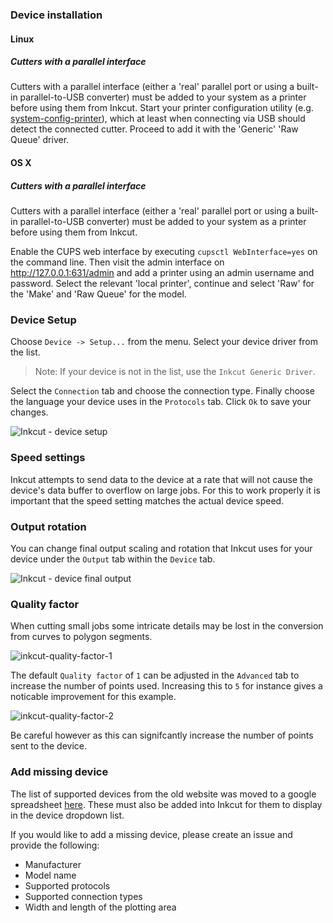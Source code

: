 ### Device installation

#### Linux

##### Cutters with a parallel interface

Cutters with a parallel interface (either a 'real' parallel port or using a
built-in parallel-to-USB converter) must be added to your system as a printer
before using them from Inkcut. Start your printer configuration utility (e.g.
[system-config-printer](http://cyberelk.net/tim/software/system-config-printer)),
which at least when connecting via USB should detect the connected cutter.
Proceed to add it with the 'Generic' 'Raw Queue' driver.

#### OS X

##### Cutters with a parallel interface

Cutters with a parallel interface (either a 'real' parallel port or using a
built-in parallel-to-USB converter) must be added to your system as a printer
before using them from Inkcut.

Enable the CUPS web interface by executing `cupsctl WebInterface=yes` on the
command line. Then visit the admin interface on http://127.0.0.1:631/admin and
add a printer using an admin username and password. Select the relevant 'local
printer', continue and select 'Raw' for the 'Make' and 'Raw Queue' for the
model.

### Device Setup

Choose `Device -> Setup...` from the menu. Select your device driver from the list. 

> Note: If your device is not in the list, use the `Inkcut Generic Driver`. 

Select the `Connection` tab and choose the connection type. Finally choose the language your device uses in the `Protocols` tab. Click `Ok` to save your changes.

![Inkcut - device setup](https://user-images.githubusercontent.com/380158/34272197-757a0ba0-e65d-11e7-9a12-d707bf0d68b9.gif)

### Speed settings

Inkcut attempts to send data to the device at a rate that will not cause the device's data buffer to overflow on large jobs. 
For this to work properly it is important that the speed setting matches the actual device speed.

### Output rotation

You can change final output scaling and rotation that Inkcut uses for your device under the `Output` tab within the `Device` tab.

![Inkcut - device final output](https://user-images.githubusercontent.com/380158/34272631-f86af5b4-e65e-11e7-82f0-1e3527f25213.gif)

### Quality factor

When cutting small jobs some intricate details may be lost in the conversion from curves to polygon segments. 

![inkcut-quality-factor-1](https://user-images.githubusercontent.com/380158/57777513-1bac0e00-76f0-11e9-83d8-5ba2f5777829.png)

The default `Quality factor` of `1` can be adjusted in the `Advanced` tab to increase the number of points used. Increasing this to `5` for instance gives a noticable improvement for this example.

![inkcut-quality-factor-2](https://user-images.githubusercontent.com/380158/57777503-18b11d80-76f0-11e9-8378-7cc89bfe2264.png)

Be careful however as this can signifcantly increase the number of points sent to the device.


### Add missing device

The list of supported devices from the old website was moved to a google spreadsheet [here](https://docs.google.com/spreadsheets/d/1KYNZMkNy0qYcpnXaNHgXKvdEhnUYKfGqZOH0Dw6siAg/). These must also be added into Inkcut
for them to display in the device dropdown list.

If you would like to add a missing device, please create an issue and provide the following:

- Manufacturer
- Model name
- Supported protocols
- Supported connection types
- Width and length of the plotting area
